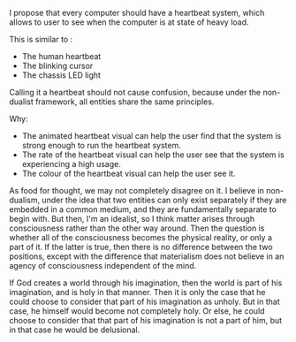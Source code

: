 I propose that every computer should have a heartbeat system, which allows to user to see when the computer is at state of heavy load.

This is similar to :
- The human heartbeat
- The blinking cursor
- The chassis LED light

Calling it a heartbeat should not cause confusion, because under the non-dualist framework, all entities share the same principles.

Why:
- The animated heartbeat visual can help the user find that the system is strong enough to run the heartbeat system.
- The rate of the heartbeat visual can help the user see that the system is experiencing a high usage.
- The colour of the heartbeat visual can help the user see it.

As food for thought, we may not completely disagree on it. I believe in non-dualism, under the idea that two entities can only exist separately if they are embedded in a common medium, and they are fundamentally separate to begin with. But then, I'm an idealist, so I think matter arises through consciousness rather than the other way around. Then the question is whether all of the consciousness becomes the physical reality, or only a part of it. If the latter is true, then there is no difference between the two positions, except with the difference that materialism does not believe in an agency of consciousness independent of the mind.



If God creates a world through his imagination, then the world is part of his imagination, and is holy in that manner. Then it is only the case that he could choose to consider that part of his imagination as unholy. But in that case, he himself would become not completely holy. Or else, he could choose to consider that that part of his imagination is not a part of him, but in that case he would be delusional.